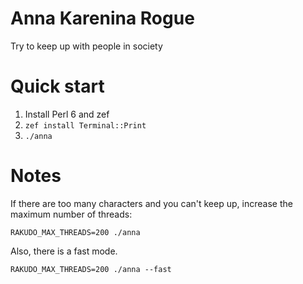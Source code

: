 # Anna Karenina Rogue

Try to keep up with people in society

# Quick start

1. Install Perl 6 and zef
2. `zef install Terminal::Print`
3. `./anna`

# Notes

If there are too many characters and you can't keep up,
increase the maximum number of threads:

```
RAKUDO_MAX_THREADS=200 ./anna
```

Also, there is a fast mode.

```
RAKUDO_MAX_THREADS=200 ./anna --fast
```

